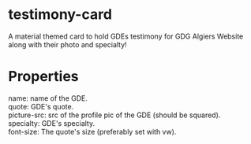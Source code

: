# testimony-card
A material themed card to hold GDEs testimony for GDG Algiers Website along with their photo and specialty!
# Properties
name: name of the GDE.  
quote: GDE's quote.  
picture-src: src of the profile pic of the GDE (should be squared).  
specialty: GDE's specialty.  
font-size: The quote's size (preferably set with vw).  
